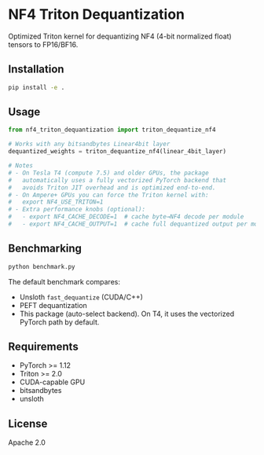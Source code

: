 # NF4 Triton Dequantization

Optimized Triton kernel for dequantizing NF4 (4-bit normalized float) tensors to FP16/BF16.

## Installation

```bash
pip install -e .
```

## Usage

```python
from nf4_triton_dequantization import triton_dequantize_nf4

# Works with any bitsandbytes Linear4bit layer
dequantized_weights = triton_dequantize_nf4(linear_4bit_layer)

# Notes
# - On Tesla T4 (compute 7.5) and older GPUs, the package
#   automatically uses a fully vectorized PyTorch backend that
#   avoids Triton JIT overhead and is optimized end-to-end.
# - On Ampere+ GPUs you can force the Triton kernel with:
#   export NF4_USE_TRITON=1
# - Extra performance knobs (optional):
#   - export NF4_CACHE_DECODE=1  # cache byte→NF4 decode per module
#   - export NF4_CACHE_OUTPUT=1  # cache full dequantized output per module (highest speed, highest memory)
```

## Benchmarking

```bash
python benchmark.py
```

The default benchmark compares:
- Unsloth `fast_dequantize` (CUDA/C++)
- PEFT dequantization
- This package (auto-select backend). On T4, it uses the vectorized
  PyTorch path by default.

## Requirements

- PyTorch >= 1.12
- Triton >= 2.0
- CUDA-capable GPU
- bitsandbytes
- unsloth

## License

Apache 2.0
